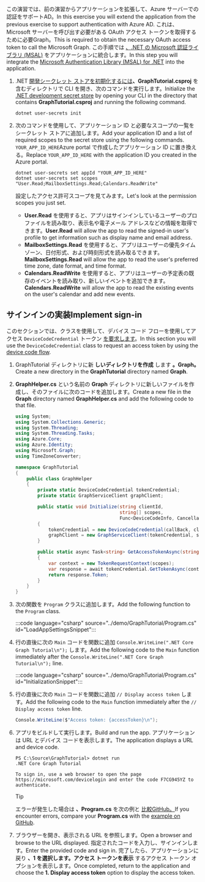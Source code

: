 <!-- markdownlint-disable MD002 MD041 -->

<span data-ttu-id="99685-101">この演習では、前の演習からアプリケーションを拡張して、Azure サーバーでの認証をサポートAD。</span><span class="sxs-lookup"><span data-stu-id="99685-101">In this exercise you will extend the application from the previous exercise to support authentication with Azure AD.</span></span> <span data-ttu-id="99685-102">これは、Microsoft サーバーを呼び出す必要がある OAuth アクセス トークンを取得するために必要Graph。</span><span class="sxs-lookup"><span data-stu-id="99685-102">This is required to obtain the necessary OAuth access token to call the Microsoft Graph.</span></span> <span data-ttu-id="99685-103">この手順では [、.NET の Microsoft 認証ライブラリ (MSAL)](https://github.com/AzureAD/microsoft-authentication-library-for-dotnet) をアプリケーションに統合します。</span><span class="sxs-lookup"><span data-stu-id="99685-103">In this step you will integrate the [Microsoft Authentication Library (MSAL) for .NET](https://github.com/AzureAD/microsoft-authentication-library-for-dotnet) into the application.</span></span>

1. <span data-ttu-id="99685-104">.NET [開発シークレット ストアを初期化するには](/aspnet/core/security/app-secrets)**、GraphTutorial.csproj** を含むディレクトリで CLI を開き、次のコマンドを実行します。</span><span class="sxs-lookup"><span data-stu-id="99685-104">Initialize the [.NET development secret store](/aspnet/core/security/app-secrets) by opening your CLI in the directory that contains **GraphTutorial.csproj** and running the following command.</span></span>

    ```Shell
    dotnet user-secrets init
    ```

1. <span data-ttu-id="99685-105">次のコマンドを使用して、アプリケーション ID と必要なスコープの一覧をシークレット ストアに追加します。</span><span class="sxs-lookup"><span data-stu-id="99685-105">Add your application ID and a list of required scopes to the secret store using the following commands.</span></span> <span data-ttu-id="99685-106">`YOUR_APP_ID_HERE`Azure portal で作成したアプリケーション ID に置き換える。</span><span class="sxs-lookup"><span data-stu-id="99685-106">Replace `YOUR_APP_ID_HERE` with the application ID you created in the Azure portal.</span></span>

    ```Shell
    dotnet user-secrets set appId "YOUR_APP_ID_HERE"
    dotnet user-secrets set scopes "User.Read;MailboxSettings.Read;Calendars.ReadWrite"
    ```

    <span data-ttu-id="99685-107">設定したアクセス許可スコープを見てみます。</span><span class="sxs-lookup"><span data-stu-id="99685-107">Let's look at the permission scopes you just set.</span></span>

    - <span data-ttu-id="99685-108">**User.Read** を使用すると、アプリはサインインしているユーザーのプロファイルを読み取り、表示名や電子メール アドレスなどの情報を取得できます。</span><span class="sxs-lookup"><span data-stu-id="99685-108">**User.Read** will allow the app to read the signed-in user's profile to get information such as display name and email address.</span></span>
    - <span data-ttu-id="99685-109">**MailboxSettings.Read** を使用すると、アプリはユーザーの優先タイム ゾーン、日付形式、および時刻形式を読み取るできます。</span><span class="sxs-lookup"><span data-stu-id="99685-109">**MailboxSettings.Read** will allow the app to read the user's preferred time zone, date format, and time format.</span></span>
    - <span data-ttu-id="99685-110">**Calendars.ReadWrite** を使用すると、アプリはユーザーの予定表の既存のイベントを読み取り、新しいイベントを追加できます。</span><span class="sxs-lookup"><span data-stu-id="99685-110">**Calendars.ReadWrite** will allow the app to read the existing events on the user's calendar and add new events.</span></span>

## <a name="implement-sign-in"></a><span data-ttu-id="99685-111">サインインの実装</span><span class="sxs-lookup"><span data-stu-id="99685-111">Implement sign-in</span></span>

<span data-ttu-id="99685-112">このセクションでは、クラスを使用して、デバイス コード フローを使用してアクセス `DeviceCodeCredential` トークン [を要求します](https://docs.microsoft.com/azure/active-directory/develop/v2-oauth2-device-code)。</span><span class="sxs-lookup"><span data-stu-id="99685-112">In this section you will use the `DeviceCodeCredential` class to request an access token by using the [device code flow](https://docs.microsoft.com/azure/active-directory/develop/v2-oauth2-device-code).</span></span>

1. <span data-ttu-id="99685-113">GraphTutorial ディレクトリに新 **しいディレクトリを作成** します **。Graph。**</span><span class="sxs-lookup"><span data-stu-id="99685-113">Create a new directory in the **GraphTutorial** directory named **Graph**.</span></span>
1. <span data-ttu-id="99685-114">**GraphHelper.cs** という名前の **Graph** ディレクトリに新しいファイルを作成し、そのファイルに次のコードを追加します。</span><span class="sxs-lookup"><span data-stu-id="99685-114">Create a new file in the **Graph** directory named **GraphHelper.cs** and add the following code to that file.</span></span>

    ```csharp
    using System;
    using System.Collections.Generic;
    using System.Threading;
    using System.Threading.Tasks;
    using Azure.Core;
    using Azure.Identity;
    using Microsoft.Graph;
    using TimeZoneConverter;

    namespace GraphTutorial
    {
        public class GraphHelper
        {
            private static DeviceCodeCredential tokenCredential;
            private static GraphServiceClient graphClient;

            public static void Initialize(string clientId,
                                          string[] scopes,
                                          Func<DeviceCodeInfo, CancellationToken, Task> callBack)
            {
                tokenCredential = new DeviceCodeCredential(callBack, clientId);
                graphClient = new GraphServiceClient(tokenCredential, scopes);
            }

            public static async Task<string> GetAccessTokenAsync(string[] scopes)
            {
                var context = new TokenRequestContext(scopes);
                var response = await tokenCredential.GetTokenAsync(context);
                return response.Token;
            }
        }
    }
    ```

1. <span data-ttu-id="99685-115">次の関数を `Program` クラスに追加します。</span><span class="sxs-lookup"><span data-stu-id="99685-115">Add the following function to the `Program` class.</span></span>

    :::code language="csharp" source="../demo/GraphTutorial/Program.cs" id="LoadAppSettingsSnippet":::

1. <span data-ttu-id="99685-116">行の直後に次の `Main` コードを関数に追加 `Console.WriteLine(".NET Core Graph Tutorial\n");` します。</span><span class="sxs-lookup"><span data-stu-id="99685-116">Add the following code to the `Main` function immediately after the `Console.WriteLine(".NET Core Graph Tutorial\n");` line.</span></span>

    :::code language="csharp" source="../demo/GraphTutorial/Program.cs" id="InitializationSnippet":::

1. <span data-ttu-id="99685-117">行の直後に次の `Main` コードを関数に追加 `// Display access token` します。</span><span class="sxs-lookup"><span data-stu-id="99685-117">Add the following code to the `Main` function immediately after the `// Display access token` line.</span></span>

    ```csharp
    Console.WriteLine($"Access token: {accessToken}\n");
    ```

1. <span data-ttu-id="99685-118">アプリをビルドして実行します。</span><span class="sxs-lookup"><span data-stu-id="99685-118">Build and run the app.</span></span> <span data-ttu-id="99685-119">アプリケーションは URL とデバイス コードを表示します。</span><span class="sxs-lookup"><span data-stu-id="99685-119">The application displays a URL and device code.</span></span>

    ```Shell
    PS C:\Source\GraphTutorial> dotnet run
    .NET Core Graph Tutorial

    To sign in, use a web browser to open the page https://microsoft.com/devicelogin and enter the code F7CG945YZ to authenticate.
    ```

    > [!TIP]
    > <span data-ttu-id="99685-120">エラーが発生した場合は **、Program.cs** を次の例と [比較GitHub。](https://github.com/microsoftgraph/msgraph-training-dotnet-core/blob/master/demo/GraphTutorial/Program.cs)</span><span class="sxs-lookup"><span data-stu-id="99685-120">If you encounter errors, compare your **Program.cs** with the [example on GitHub](https://github.com/microsoftgraph/msgraph-training-dotnet-core/blob/master/demo/GraphTutorial/Program.cs).</span></span>

1. <span data-ttu-id="99685-121">ブラウザーを開き、表示される URL を参照します。</span><span class="sxs-lookup"><span data-stu-id="99685-121">Open a browser and browse to the URL displayed.</span></span> <span data-ttu-id="99685-122">指定されたコードを入力し、サインインします。</span><span class="sxs-lookup"><span data-stu-id="99685-122">Enter the provided code and sign in.</span></span> <span data-ttu-id="99685-123">完了したら、アプリケーションに戻り **、1 を選択します。アクセス トークンを表示** するアクセス トークン オプションを表示します。</span><span class="sxs-lookup"><span data-stu-id="99685-123">Once completed, return to the application and choose the **1. Display access token** option to display the access token.</span></span>
